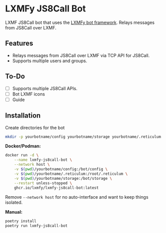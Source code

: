 # LXMFy JS8Call Bot

LXMF JS8Call bot that uses the [LXMFy bot framework](https://lxmfy.github.io/LXMFy/). Relays messages from JS8Call over LXMF.

## Features

- Relays messages from JS8Call over LXMF via TCP API for JS8Call.
- Supports multiple users and groups.

## To-Do

- [ ] Supports multiple JS8Call APIs.
- [ ] Bot LXMF icons
- [ ] Guide

## Installation

Create directories for the bot

```bash
mkdir -p yourbotname/config yourbotname/storage yourbotname/.reticulum
```

**Docker/Podman:**

```bash
docker run -d \
    --name lxmfy-js8call-bot \
    --network host \
    -v $(pwd)/yourbotname/config:/bot/config \
    -v $(pwd)/yourbotname/.reticulum:/root/.reticulum \
    -v $(pwd)/yourbotname/storage:/bot/storage \
    --restart unless-stopped \
    ghcr.io/lxmfy/lxmfy-js8call-bot:latest
```

Remove `--network host` for no auto-interface and want to keep things isolated.

**Manual:**

```bash
poetry install
poetry run lxmfy-js8call-bot
```